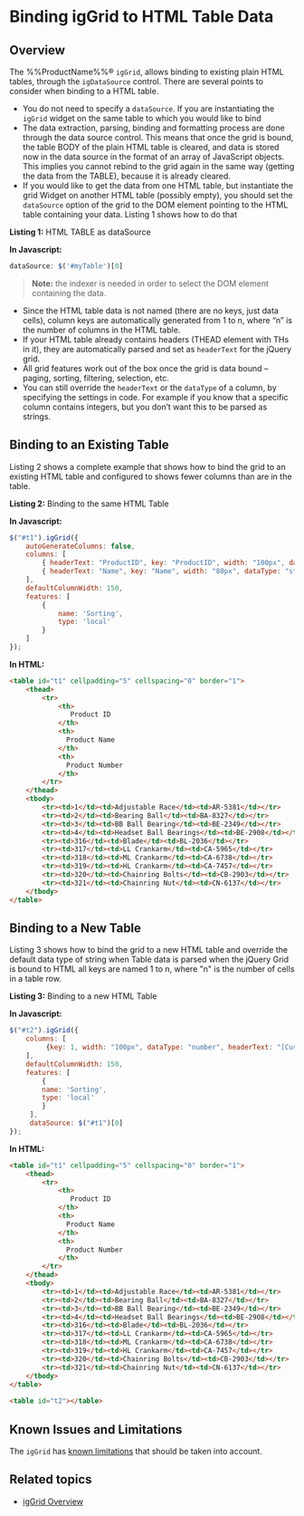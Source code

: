 ﻿<!--
|metadata|
{
    "fileName": "iggrid-binding-to-html-table-data",
    "controlName": "igGrid",
    "tags": ["Data Binding","Grids","How Do I"]
}
|metadata|
-->

# Binding igGrid to HTML Table Data

## Overview

The %%ProductName%%® `igGrid`, allows binding to existing plain HTML tables, through the `igDataSource` control. There are several points to consider when binding to a HTML table.

-   You do not need to specify a `dataSource`. If you are instantiating the `igGrid` widget on the same table to which you would like to bind
-   The data extraction, parsing, binding and formatting process are done through the data source control. This means that once the grid is bound, the table BODY of the plain HTML table is cleared, and  data is stored now in the data source in the format of an array of JavaScript objects. This implies you cannot rebind to the grid again in the same way (getting the data from the TABLE), because it is already cleared.
-   If you would like to get the data from one HTML table, but instantiate the grid Widget on another HTML table (possibly empty), you should set the `dataSource` option of the grid to the DOM element pointing to the HTML table containing your data. Listing 1 shows how to do that

**Listing 1:** HTML TABLE as dataSource

**In Javascript:**

```js
dataSource: $('#myTable')[0]
```

> **Note:** the indexer is needed in order to select the DOM element containing the data.

-   Since the HTML table data is not named (there are no keys, just data cells), column keys are automatically generated from 1 to n, where “n” is the number of columns in the HTML table.
-   If your HTML table already contains headers (THEAD element with THs in it), they are automatically parsed and set as `headerText` for the jQuery grid.
-   All grid features work out of the box once the grid is data bound – paging, sorting, filtering, selection, etc.
-   You can still override the `headerText` or the `dataType` of a column, by specifying the settings in code. For example if you know that a specific column contains integers, but you don’t want this to be parsed as strings.

## Binding to an Existing Table

Listing 2 shows a complete example that shows how to bind the grid to an existing HTML table and configured to shows fewer columns than are in the table.

**Listing 2:** Binding to the same HTML Table

**In Javascript:**

```js
$("#t1").igGrid({          
    autoGenerateColumns: false,
    columns: [
    	{ headerText: "ProductID", key: "ProductID", width: "100px", dataType: "number" },
    	{ headerText: "Name", key: "Name", width: "80px", dataType: "string" },
    ],
    defaultColumnWidth: 150,
    features: [
    	{
    		name: 'Sorting',
    		type: 'local'
    	}
    ]
}); 
```



**In HTML:**

```html
<table id="t1" cellpadding="5" cellspacing="0" border="1">
	<thead>
        <tr>
            <th>
               Product ID 
            </th>
            <th>
              Product Name
            </th>
            <th>
              Product Number  
            </th>
        </tr>
	</thead>
    <tbody>
        <tr><td>1</td><td>Adjustable Race</td><td>AR-5381</td></tr>
        <tr><td>2</td><td>Bearing Ball</td><td>BA-8327</td></tr>
        <tr><td>3</td><td>BB Ball Bearing</td><td>BE-2349</td></tr>
        <tr><td>4</td><td>Headset Ball Bearings</td><td>BE-2908</td></tr>
        <tr><td>316</td><td>Blade</td><td>BL-2036</td></tr>
        <tr><td>317</td><td>LL Crankarm</td><td>CA-5965</td></tr>
        <tr><td>318</td><td>ML Crankarm</td><td>CA-6738</td></tr>
        <tr><td>319</td><td>HL Crankarm</td><td>CA-7457</td></tr>
        <tr><td>320</td><td>Chainring Bolts</td><td>CB-2903</td></tr>
        <tr><td>321</td><td>Chainring Nut</td><td>CN-6137</td></tr>
    </tbody>
</table>
```

## Binding to a New Table

Listing 3 shows how to bind the grid to a new HTML table and override the default data type of string when Table data is parsed when the jQuery Grid is bound to HTML all keys are named 1 to n, where "n" is the number of cells in a table row.

**Listing 3:** Binding to a new HTML Table

**In Javascript:**

```js
$("#t2").igGrid({
    columns: [
         {key: 1, width: "100px", dataType: "number", headerText: "[Custom Header]" }
    ],
    defaultColumnWidth: 150,
    features: [
        {
        name: 'Sorting',
        type: 'local'
        }
     ],
     dataSource: $("#t1")[0]
}); 
```



**In HTML:**

```html
<table id="t1" cellpadding="5" cellspacing="0" border="1">
    <thead>
        <tr>
            <th>
               Product ID 
            </th>
            <th>
              Product Name
            </th>
            <th>
              Product Number  
            </th>
        </tr>
    </thead>
    <tbody>
        <tr><td>1</td><td>Adjustable Race</td><td>AR-5381</td></tr>
        <tr><td>2</td><td>Bearing Ball</td><td>BA-8327</td></tr>
        <tr><td>3</td><td>BB Ball Bearing</td><td>BE-2349</td></tr>
        <tr><td>4</td><td>Headset Ball Bearings</td><td>BE-2908</td></tr>
        <tr><td>316</td><td>Blade</td><td>BL-2036</td></tr>
        <tr><td>317</td><td>LL Crankarm</td><td>CA-5965</td></tr>
        <tr><td>318</td><td>ML Crankarm</td><td>CA-6738</td></tr>
        <tr><td>319</td><td>HL Crankarm</td><td>CA-7457</td></tr>
        <tr><td>320</td><td>Chainring Bolts</td><td>CB-2903</td></tr>
        <tr><td>321</td><td>Chainring Nut</td><td>CN-6137</td></tr>
    </tbody>
</table>
  
<table id="t2"></table>
```

## Known Issues and Limitations

The `igGrid` has [known limitations](igGrid-Known-Issues.html) that should be taken into account.

## Related topics

-   [igGrid Overview](igGrid-Overview.html)